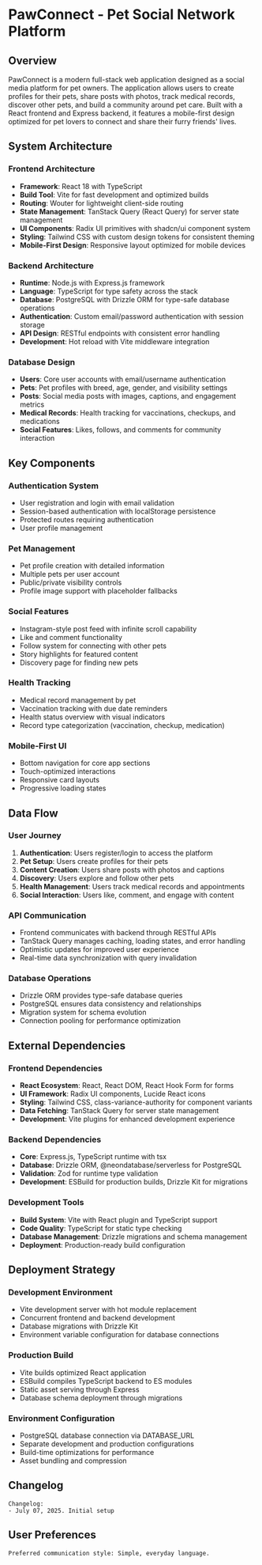 # PawConnect - Pet Social Network Platform

## Overview

PawConnect is a modern full-stack web application designed as a social media platform for pet owners. The application allows users to create profiles for their pets, share posts with photos, track medical records, discover other pets, and build a community around pet care. Built with a React frontend and Express backend, it features a mobile-first design optimized for pet lovers to connect and share their furry friends' lives.

## System Architecture

### Frontend Architecture
- **Framework**: React 18 with TypeScript
- **Build Tool**: Vite for fast development and optimized builds
- **Routing**: Wouter for lightweight client-side routing
- **State Management**: TanStack Query (React Query) for server state management
- **UI Components**: Radix UI primitives with shadcn/ui component system
- **Styling**: Tailwind CSS with custom design tokens for consistent theming
- **Mobile-First Design**: Responsive layout optimized for mobile devices

### Backend Architecture
- **Runtime**: Node.js with Express.js framework
- **Language**: TypeScript for type safety across the stack
- **Database**: PostgreSQL with Drizzle ORM for type-safe database operations
- **Authentication**: Custom email/password authentication with session storage
- **API Design**: RESTful endpoints with consistent error handling
- **Development**: Hot reload with Vite middleware integration

### Database Design
- **Users**: Core user accounts with email/username authentication
- **Pets**: Pet profiles with breed, age, gender, and visibility settings
- **Posts**: Social media posts with images, captions, and engagement metrics
- **Medical Records**: Health tracking for vaccinations, checkups, and medications
- **Social Features**: Likes, follows, and comments for community interaction

## Key Components

### Authentication System
- User registration and login with email validation
- Session-based authentication with localStorage persistence
- Protected routes requiring authentication
- User profile management

### Pet Management
- Pet profile creation with detailed information
- Multiple pets per user account
- Public/private visibility controls
- Profile image support with placeholder fallbacks

### Social Features
- Instagram-style post feed with infinite scroll capability
- Like and comment functionality
- Follow system for connecting with other pets
- Story highlights for featured content
- Discovery page for finding new pets

### Health Tracking
- Medical record management by pet
- Vaccination tracking with due date reminders
- Health status overview with visual indicators
- Record type categorization (vaccination, checkup, medication)

### Mobile-First UI
- Bottom navigation for core app sections
- Touch-optimized interactions
- Responsive card layouts
- Progressive loading states

## Data Flow

### User Journey
1. **Authentication**: Users register/login to access the platform
2. **Pet Setup**: Users create profiles for their pets
3. **Content Creation**: Users share posts with photos and captions
4. **Discovery**: Users explore and follow other pets
5. **Health Management**: Users track medical records and appointments
6. **Social Interaction**: Users like, comment, and engage with content

### API Communication
- Frontend communicates with backend through RESTful APIs
- TanStack Query manages caching, loading states, and error handling
- Optimistic updates for improved user experience
- Real-time data synchronization with query invalidation

### Database Operations
- Drizzle ORM provides type-safe database queries
- PostgreSQL ensures data consistency and relationships
- Migration system for schema evolution
- Connection pooling for performance optimization

## External Dependencies

### Frontend Dependencies
- **React Ecosystem**: React, React DOM, React Hook Form for forms
- **UI Framework**: Radix UI components, Lucide React icons
- **Styling**: Tailwind CSS, class-variance-authority for component variants
- **Data Fetching**: TanStack Query for server state management
- **Development**: Vite plugins for enhanced development experience

### Backend Dependencies
- **Core**: Express.js, TypeScript runtime with tsx
- **Database**: Drizzle ORM, @neondatabase/serverless for PostgreSQL
- **Validation**: Zod for runtime type validation
- **Development**: ESBuild for production builds, Drizzle Kit for migrations

### Development Tools
- **Build System**: Vite with React plugin and TypeScript support
- **Code Quality**: TypeScript for static type checking
- **Database Management**: Drizzle migrations and schema management
- **Deployment**: Production-ready build configuration

## Deployment Strategy

### Development Environment
- Vite development server with hot module replacement
- Concurrent frontend and backend development
- Database migrations with Drizzle Kit
- Environment variable configuration for database connections

### Production Build
- Vite builds optimized React application
- ESBuild compiles TypeScript backend to ES modules
- Static asset serving through Express
- Database schema deployment through migrations

### Environment Configuration
- PostgreSQL database connection via DATABASE_URL
- Separate development and production configurations
- Build-time optimizations for performance
- Asset bundling and compression

## Changelog

```
Changelog:
- July 07, 2025. Initial setup
```

## User Preferences

```
Preferred communication style: Simple, everyday language.
```